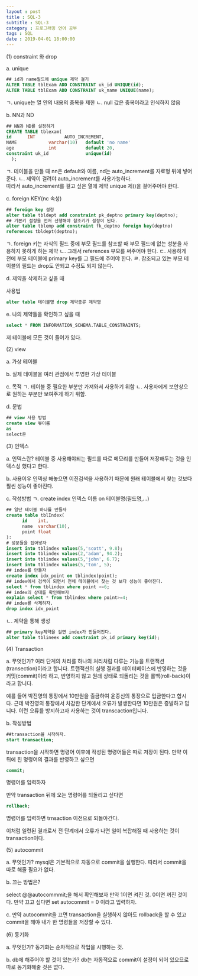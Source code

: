 ```yaml
---
layout : post
title : SQL-3
subtitle : SQL-3
category : 프로그래밍 언어 공부
tags : SQL
date : 2019-04-01 18:00:00
---
```


(1) constraint 와 drop

a. unique

```SQL
## id과 name필드에 unique 제약 걸기
ALTER TABLE tblExam ADD CONSTRAINT uk_id UNIQUE(id);
ALTER TABLE tblExam ADD CONSTRAINT uk_name UNIQUE(name);
```
ㄱ. unique는 열 안의 내용의 중복을 제한
ㄴ. null 값은 중복이라고 인식하지 않음


b. NN과 ND

```sql
## NN과 ND를 설정하기
CREATE TABLE tblexam(
id		INT 	      AUTO_INCREMENT,
NAME	        varchar(10)   default 'no name'
age             int           default 20,
constraint uk_id              unique(id)
  );
```
ㄱ. 테이블을 만들 때 nn은 default와 이름, nd는 auto_increment를 자료형 뒤에 넣어준다.
ㄴ. 제약이 걸려야 auto_increment를 사용가능하다.  
    따라서 auto_increment를 걸고 싶은 열에 제약 unique 제()을 걸어주어야 한다.


c. foreign KEY(nc 속성)

``` sql
## foreign key 설정
alter table tbldept add constraint pk_deptno primary key(deptno);
## 기본키 설정을 먼저 선행해야 참조키가 설정이 된다.
alter table tblemp add constraint fk_deptno foreign key(deptno)
references tbldept(deptno);
```

ㄱ. foreign 키는 자식의 필드 중에 부모 필드를 참조할 때 부모 필드에 없는
성분을 사용하지 못하게 하는 제약
ㄴ. 그래서 references 부모를 써주어야 한다.
ㄷ. 사용하게 전에 부모 테이블에 primary key를 그 필드에 주어야 한다.
ㄹ. 참조되고 있는 부모 테이블의 필드는 drop도 안되고 수정도 되지 않는다.

d. 제약을 삭제하고 싶을 때

사용법
```sql
alter table 테이블명 drop 제약종류 제약명
```
e. 나의 제약들을 확인하고 싶을 때

```sql
select * FROM INFORMATION_SCHEMA.TABLE_CONSTRAINTS;
```
저 테이블에 모든 것이 들어가 있다.


(2) view

a. 가상 테이블

b. 실제 테이블을 여러 관점에서 투영한 가상 테이블

c. 목적
ㄱ. 테이블 중 필요한 부분만 가져와서 사용하기 위함
ㄴ. 사용자에게 보안상으로 원하는 부분만 보여주게 하기 위함.

d. 문법

```sql
## view 사용 방법
create view 뷰이름
as
select문
```


(3) 인덱스

a. 인덱스란?
테이블 중 사용해야되는 필드를 따로 메모리를 만들어 저장해두는 것을
인덱스싱 했다고 한다.

b. 사용이유
인덱싱 해놓으면 이진검색을 사용하기 때문에 원래 테이블에서 찾는 것보다 훨씬 성능이 좋아진다.


c. 작성방법
ㄱ. create index 인덱스 이름 on 테이블명(필드명,...)
```sql
## 일단 테이블 하나를 만들자
create table tblIndex(
      id    int,
      name  varchar(10),
      point float
):
# 성분들을 집어넣자
insert into tblindex values(5,'scott', 9.8);
insert into tblindex values(2,'adam', 94.2);
insert into tblindex values(5,'john', 6.7);
insert into tblindex values(5,'tom', 5);
## index를 만들자
create index idx_point on tblindex(point);
## index에서 검색이 되면서 전체 테이블에서 찾는 것 보다 성능이 좋아진다.
select * from tblindex where point >=6;
## index의 상태를 확인해보자
explain select * from tblindex where point>=4;
## index를 삭제하자.
drop index idx_point
```

ㄴ. 제약을 통해 생성

```sql
## primary key제약을 걸면 index가 만들어진다.
alter table tblineex add constraint pk_id primary key(id);
```

(4) Transaction

a. 무엇인가?
 여러 단계의 처리를 하나의 처리처럼 다루는 기능을 트랜잭션(transection)이라고 합니다. 트랜잭션의 실행 결과를 데이터베이스에 반영하는 것을 커밋(commit)이라 하고, 반영하지 않고 원래 상태로 되돌리는 것을 롤백(roll-back)이라고 합니다.

 예를 들어 박진영의 통장에서 10만원을 출금하여 윤종신의 통장으로 입금한다고 합시다. 근데 박진영의 통장에서 차감한 단계에서 오류가 발생한다면 10만원은 증발하고 맙니다. 이런 오류를 방지하고자 사용하는 것이 transcaction입니다.

b. 작성방법
```sql
##transaction을 시작하자.
start transaction;
```
transaction을 시작하면 명령어 이후에 작성된 명령어들은 따로 저장이 된다.
만약 이 뒤에 친 명령어의 결과를 반영하고 싶으면

```sql
commit;
```
명령어를 입력하자

만약 transaction 뒤에 오는 명령어를 되돌리고 싶다면
```sql
rollback;
```
명령어를 입력하면 trnsaction 이전으로 되돌아간다.

이처럼 일련된 결과로서 전 단계에서 오류가 나면 일이 복잡해질 때 사용하는 것이 transaction이다.



(5) autocommit

a. 무엇인가?
mysql은 기본적으로 자동으로 commit을 실행한다.
따라서 commit을 따로 해줄 필요가 없다.


b. 끄는 방법은?

select @@autocommmit;을 해서 확인해보자
만약 1이면 켜진 것. 0이면 꺼진 것이다.
만약 끄고 싶다면 set autocommit = 0 이라고 입력하자.

c. 만약 autocommit을 끄면 transaction을 실행하지 않아도
rollback을 할 수 있고 commit을 해야 내가 한 명령들을 저장할 수 있다.



(6) 동기화

a. 무엇인가?
동기화는 순차적으로 작업을 시행하는 것.

b. db에 해주어야 할 것이 있는가?
db는 자동적으로 commit이 설정이 되어 있으므로 따로 동기화해줄 것은 없다.
